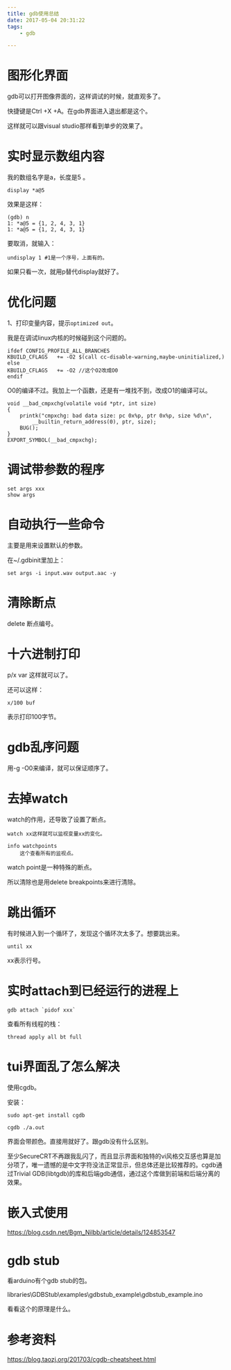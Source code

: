 ```yaml
---
title: gdb使用总结
date: 2017-05-04 20:31:22
tags:
	- gdb

---
```




# 图形化界面

gdb可以打开图像界面的，这样调试的时候，就直观多了。

快捷键是Ctrl +X +A。在gdb界面进入退出都是这个。

这样就可以跟visual studio那样看到单步的效果了。



# 实时显示数组内容

我的数组名字是a，长度是5 。

```
display *a@5
```

效果是这样：

```
(gdb) n
1: *a@5 = {1, 2, 4, 3, 1}
1: *a@5 = {1, 2, 4, 3, 1}
```

要取消，就输入：

```
undisplay 1 #1是一个序号，上面有的。
```

如果只看一次，就用p替代display就好了。

# 优化问题

1、打印变量内容，提示`optimized out`。

我是在调试linux内核的时候碰到这个问题的。

```
ifdef CONFIG_PROFILE_ALL_BRANCHES
KBUILD_CFLAGS	+= -O2 $(call cc-disable-warning,maybe-uninitialized,)
else
KBUILD_CFLAGS   += -O2 //这个O2改成O0
endif
```

O0的编译不过。我加上一个函数，还是有一堆找不到，改成O1的编译可以。

```
void __bad_cmpxchg(volatile void *ptr, int size)
{
	printk("cmpxchg: bad data size: pc 0x%p, ptr 0x%p, size %d\n",
		__builtin_return_address(0), ptr, size);
	BUG();
}
EXPORT_SYMBOL(__bad_cmpxchg);
```

# 调试带参数的程序

```
set args xxx
show args
```

# 自动执行一些命令

主要是用来设置默认的参数。

在~/.gdbinit里加上：

```
set args -i input.wav output.aac -y
```



# 清除断点

delete 断点编号。



# 十六进制打印

p/x var 这样就可以了。

还可以这样：

```
x/100 buf
```

表示打印100字节。



# gdb乱序问题

用-g -O0来编译，就可以保证顺序了。



# 去掉watch

watch的作用，还导致了设置了断点。

```
watch xx这样就可以监视变量xx的变化。
```

```
info watchpoints 
	这个查看所有的监视点。
```

watch point是一种特殊的断点。

所以清除也是用delete breakpoints来进行清除。



# 跳出循环

有时候进入到一个循环了，发现这个循环次太多了。想要跳出来。

```
until xx
```

xx表示行号。



# 实时attach到已经运行的进程上

```
gdb attach `pidof xxx`
```

查看所有线程的栈：

```
thread apply all bt full 
```



# tui界面乱了怎么解决

使用cgdb。

安装：

```
sudo apt-get install cgdb
```

```
cgdb ./a.out
```

界面会带颜色。直接用就好了。跟gdb没有什么区别。

至少SecureCRT不再跟我乱闪了，而且显示界面和独特的vi风格交互感也算是加分项了，唯一遗憾的是中文字符没法正常显示，但总体还是比较推荐的。cgdb通过Trivial GDB(libtgdb)的库和后端gdb通信，通过这个库做到前端和后端分离的效果。

# 嵌入式使用

https://blog.csdn.net/Bgm_Nilbb/article/details/124853547

# gdb stub

看arduino有个gdb stub的包。

libraries\GDBStub\examples\gdbstub_example\gdbstub_example.ino

看看这个的原理是什么。



# 参考资料

https://blog.taozj.org/201703/cgdb-cheatsheet.html